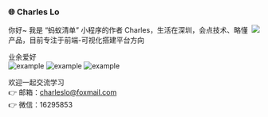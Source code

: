 ### :globe_with_meridians: Charles Lo

<img align="right" src="https://github-readme-stats.vercel.app/api?username=charleslo1&show_icons=true&icon_color=0366d6&text_color=24292e&bg_color=ffffff&hide_title=true" />

你好~ 我是 “蚂蚁清单” 小程序的作者 Charles，生活在深圳，会点技术、略懂产品，目前专注于前端-可视化搭建平台方向

业余爱好  
![example](https://img.shields.io/badge/跑步-red.svg)
![example](https://img.shields.io/badge/羽毛球-green.svg)
![example](https://img.shields.io/badge/阅读-blue.svg)

欢迎一起交流学习  
:point_right: 邮箱：[charleslo@foxmail.com](mailto:charleslo@foxmail.com)  
:point_right: 微信：16295853
